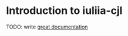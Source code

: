 # Introduction to iuliia-cjl

TODO: write [great documentation](http://jacobian.org/writing/what-to-write/)
